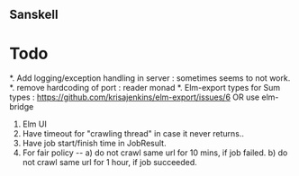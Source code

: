 ## Sanskell


# Todo
*. Add logging/exception handling in server : sometimes seems to not work.
*. remove hardcoding of port : reader monad
*. Elm-export types for Sum types : https://github.com/krisajenkins/elm-export/issues/6 OR use elm-bridge
1. Elm UI
2. Have timeout for "crawling thread" in case it never returns..
3. Have job start/finish time in JobResult.
4. For fair policy --
   a) do not crawl same url for 10 mins, if job failed.
   b) do not crawl same url for 1 hour, if job succeeded.
